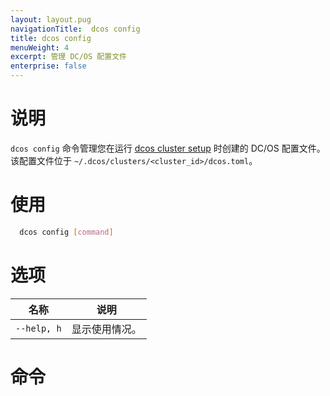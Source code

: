 ```yaml
---
layout: layout.pug
navigationTitle:  dcos config
title: dcos config
menuWeight: 4
excerpt: 管理 DC/OS 配置文件
enterprise: false
---
```


# 说明

`dcos config` 命令管理您在运行 [dcos cluster setup](/1.12/cli/command-reference/dcos-cluster/dcos-cluster-setup/) 时创建的 DC/OS 配置文件。该配置文件位于 `~/.dcos/clusters/<cluster_id>/dcos.toml`。

# 使用

```bash
  dcos config [command]
```

# 选项

| 名称 | 说明 |
|---------|-------------|
|  `--help, h` | 显示使用情况。|



# 命令

